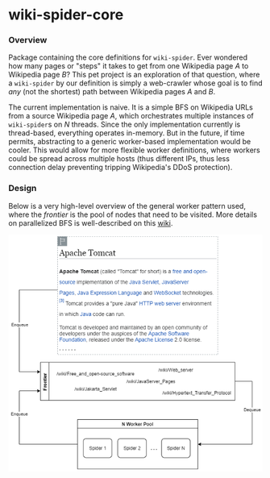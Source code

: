 # wiki-spider-core

### Overview
Package containing the core definitions for `wiki-spider`. 
Ever wondered how many pages or "steps" it takes to get from
one Wikipedia page _A_ to Wikipedia page _B_? This pet project
is an exploration of that question, where a `wiki-spider` by our
definition is simply a web-crawler whose goal is to find _any_
(not the shortest) path between Wikipedia pages _A_ and _B_.

The current implementation is naive. It is a simple BFS on Wikipedia
URLs from a source Wikipedia page _A_, which orchestrates multiple
instances of `wiki-spider`s on _N_ threads. Since the only implementation
currently is thread-based, everything operates in-memory. But in the future,
if time permits, abstracting to a generic worker-based implementation
would be cooler. This would allow for more flexible worker definitions, where
workers could be spread across multiple hosts (thus different IPs, thus less
connection delay preventing tripping Wikipedia's DDoS protection).

### Design

Below is a very high-level overview of the general worker pattern used, where
the _frontier_ is the pool of nodes that need to be visited. More details on
parallelized BFS is well-described on this 
[wiki](https://en.wikipedia.org/wiki/Parallel_breadth-first_search).

![High-level overview](./doc/wiki-spider-worker-diagram.png)